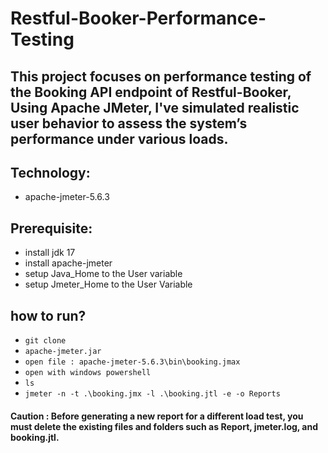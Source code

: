 # Restful-Booker-Performance-Testing

## This project focuses on performance testing of the Booking API endpoint of Restful-Booker,  Using Apache JMeter, I've simulated realistic user behavior to assess the system’s performance under various loads.

## Technology:
- apache-jmeter-5.6.3

## Prerequisite:
- install jdk 17
- install apache-jmeter
- setup Java_Home to the User variable
- setup Jmeter_Home to the User Variable

## how to run?
- ``` git clone ```
- ``` apache-jmeter.jar ```
- ``` open file : apache-jmeter-5.6.3\bin\booking.jmax ```
- ``` open with windows powershell ```
-  ``` ls ```
- ``` jmeter -n -t .\booking.jmx -l .\booking.jtl -e -o Reports ```

#### Caution : Before generating a new report for a different load test, you must delete the existing files and folders such as Report, jmeter.log, and booking.jtl. 
